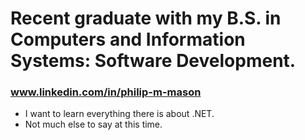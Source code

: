 # Recent graduate with my B.S. in Computers and Information Systems: Software Development. 
### www.linkedin.com/in/philip-m-mason
- I want to learn everything there is about .NET.
- Not much else to say at this time. 


